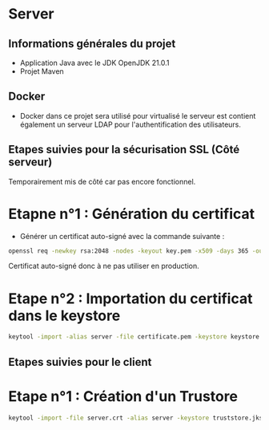 # Server

## Informations générales du projet

- Application Java avec le JDK OpenJDK 21.0.1
- Projet Maven


## Docker

- Docker dans ce projet sera utilisé pour virtualisé le serveur est contient
également un serveur LDAP pour l'authentification des utilisateurs.








## Etapes suivies pour la sécurisation SSL (Côté serveur)

Temporairement mis de côté car pas encore fonctionnel.

# Etapne n°1 : Génération du certificat

- Générer un certificat auto-signé avec la commande suivante :

```bash
openssl req -newkey rsa:2048 -nodes -keyout key.pem -x509 -days 365 -out certificate.pem
```
Certificat auto-signé donc à ne pas utiliser en production.

# Etape n°2 : Importation du certificat dans le keystore

```bash
keytool -import -alias server -file certificate.pem -keystore keystore.jks
```

## Etapes suivies pour le client

# Etape n°1 : Création d'un Trustore

```bash
keytool -import -file server.crt -alias server -keystore truststore.jks
```



